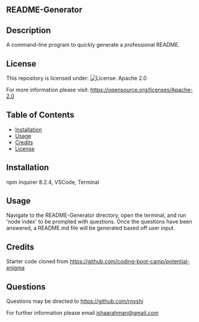 
  ## README-Generator

  ## Description
  
A command-line program to quickly generate a professional README.

  ## License
  
This repository is licensed under:
 ![License: Apache 2.0](https://img.shields.io/badge/License-Apache_2.0-blue.svg)
 
For more information please visit: https://opensource.org/licenses/Apache-2.0

  ## Table of Contents

  - [Installation](#installation)
  - [Usage](#usage)
  - [Credits](#credits)
  - [License](#license)

  ## Installation
  
npm inquirer 8.2.4, VSCode, Terminal

  ## Usage
  
Navigate to the README-Generator directory, open the terminal, and run 'node index' to be prompted with questions. Once the questions have been answered, a README.md file will be generated based off user input.

  ## Credits
  
Starter code cloned from https://github.com/coding-boot-camp/potential-enigma

  ## Questions
  
 Questions may be directed to https://github.com/rnvshi
  
 For further information please email ishaarahman@gmail.com

  